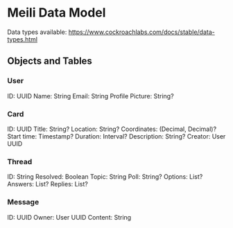 # Meili Data Model

Data types available: https://www.cockroachlabs.com/docs/stable/data-types.html

## Objects and Tables
### User
ID: UUID
Name: String
Email: String
Profile Picture: String?

### Card
ID: UUID
Title: String?
Location: String?
Coordinates: (Decimal, Decimal)?
Start time: Timestamp?
Duration: Interval?
Description: String?
Creator: User UUID

### Thread
ID: String
Resolved: Boolean
Topic: String
Poll: String?
Options: List<String>?
Answers: List<Int>?
Replies: List<Message UUID>?

### Message
ID: UUID
Owner: User UUID
Content: String
